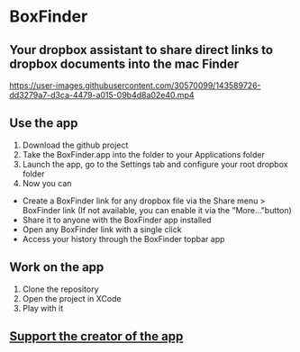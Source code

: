 #  BoxFinder
## Your dropbox assistant to share direct links to dropbox documents into the mac Finder

https://user-images.githubusercontent.com/30570099/143589726-dd3279a7-d3ca-4479-a015-09b4d8a02e40.mp4

## Use the app
1. Download the github project
2. Take the BoxFinder.app into the folder to your Applications folder
3. Launch the app, go to the Settings tab and configure your root dropbox folder
4. Now you can
- Create a BoxFinder link for any dropbox file via the Share menu > BoxFinder link (If not available, you can enable it via the "More..."button)
- Share it to anyone with the BoxFinder app installed
- Open any BoxFinder link with a single click
- Access your history through the BoxFinder topbar app

## Work on the app
1. Clone the repository
2. Open the project in XCode
3. Play with it

## [Support the creator of the app](https://paypal.me/romainpenchenat)



